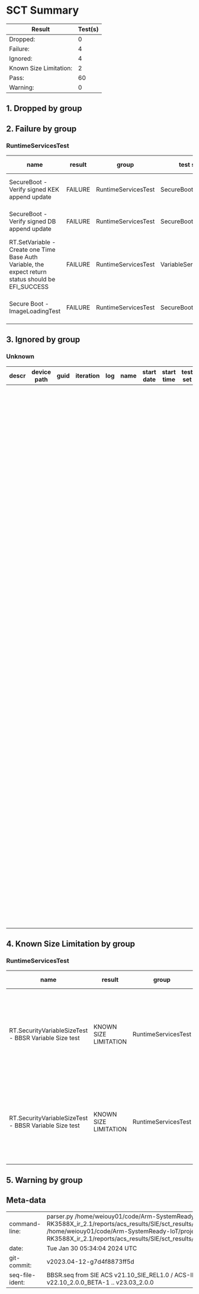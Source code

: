 # SCT Summary

|Result|Test(s)|
|--|--|
|Dropped:|0|
|Failure:|4|
|Ignored:|4|
|Known Size Limitation:|2|
|Pass:|60|
|Warning:|0|


## 1. Dropped by group

## 2. Failure by group

### RuntimeServicesTest

|name|result|group|test set|sub set|set guid|iteration|start date|start time|revision|descr|device path|guid|log|
|---|---|---|---|---|---|---|---|---|---|---|---|---|---|
|SecureBoot - Verify signed KEK append update|FAILURE|RuntimeServicesTest|SecureBootTest|VariableUpdates|495CB6D7-0817-4015-A479-0DB4C2308626|0|29-01-2024|08:09:35|0x00010000|Secure Boot Test|No device path|6F4FE39C-DAA0-4A4E-BF44-CAFB05372B53|/home/weiouy01/code/arm-systemready/IR/Yocto/meta-woden/build/tmp/work/armv8a-oe-linux/ebbr-sct/1.0-r0/edk2-test/SctPkg/TestCase/UEFI/EFI/RuntimeServices/SecureBoot/BlackBoxTest/VariableUpdatesBBTest.c 1113 Status - 800000000000001A|
|SecureBoot - Verify signed DB append update|FAILURE|RuntimeServicesTest|SecureBootTest|VariableUpdates|495CB6D7-0817-4015-A479-0DB4C2308626|0|29-01-2024|08:09:35|0x00010000|Secure Boot Test|No device path|63BA72D3-9089-AC63-F089-AD902467DBD3|/home/weiouy01/code/arm-systemready/IR/Yocto/meta-woden/build/tmp/work/armv8a-oe-linux/ebbr-sct/1.0-r0/edk2-test/SctPkg/TestCase/UEFI/EFI/RuntimeServices/SecureBoot/BlackBoxTest/VariableUpdatesBBTest.c 1189 Status - 800000000000001A|
|RT.SetVariable - Create one Time Base Auth Variable, the expect return status should be EFI_SUCCESS|FAILURE|RuntimeServicesTest|VariableServicesTest|AuthVar_Func|9338D0EC-807B-4750-986A-8F2A91BB3616|0|29-01-2024|-8342907877228281848:8852691607313448970:-2453547909480710108|0x00010000|Variable Services Test|No device path|008E18A5-C345-48AE-9134-61A692E30B87|/home/weiouy01/code/arm-systemready/IR/Yocto/meta-woden/build/tmp/work/armv8a-oe-linux/ebbr-sct/1.0-r0/edk2-test/SctPkg/TestCase/UEFI/EFI/RuntimeServices/VariableServices/BlackBoxTest/AuthVariableServicesBBTestFunction.c 635 Status - 800000000000001A|
|Secure Boot - ImageLoadingTest|FAILURE|RuntimeServicesTest|SecureBootTest|ImageLoading|BA4A8DD9-2D6A-43A6-96CF-7947892B7359|0|29-01-2024|08:13:8589934616|0x00010000|Secure Boot Test|No device path|6A8CAA83-B9DA-46C7-98F6-D4969DABDAA0| EFI Image Execution Info Table not found /home/weiouy01/code/arm-systemready/IR/Yocto/meta-woden/build/tmp/work/armv8a-oe-linux/ebbr-sct/1.0-r0/edk2-test/SctPkg/TestCase/UEFI/EFI/RuntimeServices/SecureBoot/BlackBoxTest/ImageLoadingBBTest.c 1063 Status - Not Found|


## 3. Ignored by group

### Unknown

|descr|device path|guid|iteration|log|name|start date|start time|test set|sub set|set guid|revision|group|result|Updated by|
|---|---|---|---|---|---|---|---|---|---|---|---|---|---|---|
||||||||||GetCapability_Conf|39FF9C71-4B41-4E5B-AED7-87C794187D67|0x10000|Unknown|IGNORED|Force dropped TPM as ignored BBSR v1.1 does not mandate use of a TPM; the requirements of section 2.4 "TPMs and measured boot" must be followed only if a TPM is implemented.|
||||||||||GetActivePcrBanks_Conf|847F1AE0-B429-49F1-9E0C-8F43FB553454|0x10000|Unknown|IGNORED|Force dropped TPM (2) as ignored BBSR v1.1 does not mandate use of a TPM; the requirements of section 2.4 "TPMs and measured boot" must be followed only if a TPM is implemented.|
||||||||||HashLogExtendEvent_Conf|907A7878-B294-F147-E90A-6543AB557646|0x10000|Unknown|IGNORED|Force dropped TPM (3) as ignored BBSR v1.1 does not mandate use of a TPM; the requirements of section 2.4 "TPMs and measured boot" must be followed only if a TPM is implemented.|
||||||||||SubmitCommand_Conf|9087AD78-9AD2-4172-9ABC-982308F56D26|0x10000|Unknown|IGNORED|Force dropped TPM (4) as ignored BBSR v1.1 does not mandate use of a TPM; the requirements of section 2.4 "TPMs and measured boot" must be followed only if a TPM is implemented.|


## 4. Known Size Limitation by group

### RuntimeServicesTest

|name|result|group|test set|sub set|set guid|iteration|start date|start time|revision|descr|device path|guid|log|Updated by|
|---|---|---|---|---|---|---|---|---|---|---|---|---|---|---|
|RT.SecurityVariableSizeTest - BBSR Variable Size test|KNOWN SIZE LIMITATION|RuntimeServicesTest|BBSRVariableSizeTest|BBSRVariableSizeTest_func|19A9EDCF-EEB9-43E4-86A0-F28734FED429|0|29-01-2024|-8342907877228281848:8852691607313448971:-2453547909480710140|0x00010000|BBSR Variable Size Test|No device path|B6DC17CA-71E1-4BD5-9E76-F9A0847D9AE4|/home/weiouy01/code/arm-systemready/IR/Yocto/meta-woden/build/tmp/work/armv8a-oe-linux/ebbr-sct/1.0-r0/edk2-test/SctPkg/TestCase/UEFI/EFI/RuntimeServices/BBSRVariableSizeTest/BlackBoxTest/BBSRVariableSizeBBTestFunction.c 164 |Force BBSR variable size test failure as known size limitation. The SIE ACS checks that MaxVariableStorageSize is larger than 128kb as per rule R040_BBSR of BBSR v1.1. That is typically not the case when using OP-TEE's secure storage.|
|RT.SecurityVariableSizeTest - BBSR Variable Size test|KNOWN SIZE LIMITATION|RuntimeServicesTest|BBSRVariableSizeTest|BBSRVariableSizeTest_func|19A9EDCF-EEB9-43E4-86A0-F28734FED429|0|29-01-2024|-8342907877228281848:8852691607313448971:-2453547909480710140|0x00010000|BBSR Variable Size Test|No device path|9B37033F-53AF-4097-AAE3-73FD28D267D5|/home/weiouy01/code/arm-systemready/IR/Yocto/meta-woden/build/tmp/work/armv8a-oe-linux/ebbr-sct/1.0-r0/edk2-test/SctPkg/TestCase/UEFI/EFI/RuntimeServices/BBSRVariableSizeTest/BlackBoxTest/BBSRVariableSizeBBTestFunction.c 191 |Force BBSR variable size test failure (2) as known size limitation. The SIE ACS checks that MaxVariableSize is larger than 64kb as per rule R050_BBSR of BBSR v1.1. That is typically not the case when using OP-TEE's secure storage.|


## 5. Warning by group

## Meta-data

|  |  |
|--|--|
|command-line:|parser.py /home/weiouy01/code/Arm-SystemReady-IoT/project/TB-RK3588X_ir_2.1/reports/acs_results/SIE/sct_results/Overall/Summary.ekl /home/weiouy01/code/Arm-SystemReady-IoT/project/TB-RK3588X_ir_2.1/reports/acs_results/SIE/sct_results/Sequence/BBSR.seq|
|date:|Tue Jan 30 05:34:04 2024 UTC|
|git-commit:|v2023.04-12-g7d4f8873ff5d|
|seq-file-ident:|BBSR.seq from SIE ACS v21.10_SIE_REL1.0 / ACS-IR v22.10_2.0.0_BETA-1 .. v23.03_2.0.0|
